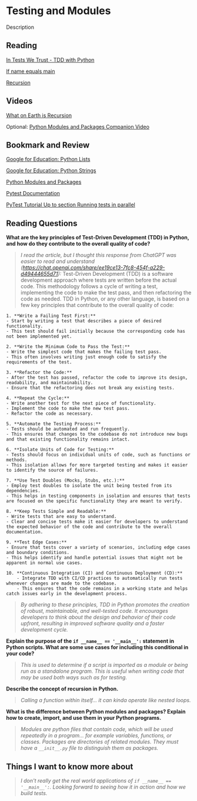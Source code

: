 # Testing and Modules

Description

## Reading

[In Tests We Trust - TDD with Python](https://code.likeagirl.io/in-tests-we-trust-tdd-with-python-af69f47e6932)

[If name equals main](https://www.geeksforgeeks.org/what-does-the-if-__name__-__main__-do/)

[Recursion](https://www.geeksforgeeks.org/introduction-to-recursion-data-structure-and-algorithm-tutorials/)

## Videos

[What on Earth is Recursion](https://www.youtube.com/watch?v=Mv9NEXX1VHc)

Optional: [Python Modules and Packages Companion Video](https://realpython.com/courses/python-modules-packages/)

## Bookmark and Review

[Google for Education: Python Lists](https://developers.google.com/edu/python/lists)

[Google for Education: Python Strings](https://developers.google.com/edu/python/strings)

[Python Modules and Packages](https://realpython.com/python-modules-packages/)

[Pytest Documentation](https://docs.pytest.org/en/latest/)

[PyTest Tutorial Up to section Running tests in parallel](https://www.guru99.com/pytest-tutorial.html)

## Reading Questions

**What are the key principles of Test-Driven Development (TDD) in Python, and how do they contribute to the overall quality of code?**

>*I read the article, but I thought this response from ChatGPT was easier to read and understand (https://chat.openai.com/share/ee19ce13-7fc8-454f-a229-d49444655d71):*
    Test-Driven Development (TDD) is a software development approach where tests are written before the actual code. This methodology follows a cycle of writing a test, implementing the code to make the test pass, and then refactoring the code as needed. TDD in Python, or any other language, is based on a few key principles that contribute to the overall quality of code:

    1. **Write a Failing Test First:**
    - Start by writing a test that describes a piece of desired functionality.
    - This test should fail initially because the corresponding code has not been implemented yet.

    2. **Write the Minimum Code to Pass the Test:**
    - Write the simplest code that makes the failing test pass.
    - This often involves writing just enough code to satisfy the requirements of the test.

    3. **Refactor the Code:**
    - After the test has passed, refactor the code to improve its design, readability, and maintainability.
    - Ensure that the refactoring does not break any existing tests.

    4. **Repeat the Cycle:**
    - Write another test for the next piece of functionality.
    - Implement the code to make the new test pass.
    - Refactor the code as necessary.

    5. **Automate the Testing Process:**
    - Tests should be automated and run frequently.
    - This ensures that changes to the codebase do not introduce new bugs and that existing functionality remains intact.

    6. **Isolate Units of Code for Testing:**
    - Tests should focus on individual units of code, such as functions or methods.
    - This isolation allows for more targeted testing and makes it easier to identify the source of failures.

    7. **Use Test Doubles (Mocks, Stubs, etc.):**
    - Employ test doubles to isolate the unit being tested from its dependencies.
    - This helps in testing components in isolation and ensures that tests are focused on the specific functionality they are meant to verify.

    8. **Keep Tests Simple and Readable:**
    - Write tests that are easy to understand.
    - Clear and concise tests make it easier for developers to understand the expected behavior of the code and contribute to the overall documentation.

    9. **Test Edge Cases:**
    - Ensure that tests cover a variety of scenarios, including edge cases and boundary conditions.
    - This helps identify and handle potential issues that might not be apparent in normal use cases.

    10. **Continuous Integration (CI) and Continuous Deployment (CD):**
        - Integrate TDD with CI/CD practices to automatically run tests whenever changes are made to the codebase.
        - This ensures that the code remains in a working state and helps catch issues early in the development process.

>*By adhering to these principles, TDD in Python promotes the creation of robust, maintainable, and well-tested code. It encourages developers to think about the design and behavior of their code upfront, resulting in improved software quality and a faster development cycle.*

**Explain the purpose of the `if __name__ == '__main__':` statement in Python scripts. What are some use cases for including this conditional in your code?**

>*This is used to determine if a script is imported as a module or being run as a standalone program. This is useful when writing code that may be used both ways such as for testing.*

**Describe the concept of recursion in Python.**

>*Calling a function within itself... it can kinda operate like nested loops.*

**What is the difference between Python modules and packages? Explain how to create, import, and use them in your Python programs.**

>*Modules are python files that contain code, which will be used repeatedly in a program... for example variables, functions, or classes. Packages are directories of related modules. They must have a `__init__.py` file to distinguish them as packages.*

## Things I want to know more about

>*I don't really get the real world applications of `if __name__ == '__main__':`. Looking forward to seeing how it in action and how we build tests.*
